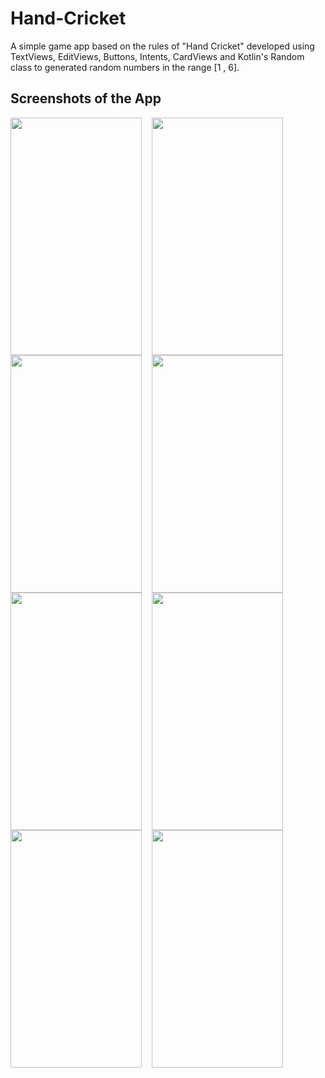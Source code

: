 # Hand-Cricket
A simple game app based on the rules of "Hand Cricket" developed using TextViews, EditViews, Buttons, Intents, CardViews and Kotlin's Random class to generated random numbers in the range [1 , 6].

## Screenshots of the App

<kbd> <img align="center" height="380" width="210" src="https://user-images.githubusercontent.com/76843281/106024320-ac599600-60ed-11eb-94f7-3050e059f54b.jpg"> </kbd> &nbsp;
<kbd> <img align="center" height="380" width="210" src="https://user-images.githubusercontent.com/76843281/106024315-ab286900-60ed-11eb-97ac-be81bf669869.jpg">
</kbd> &nbsp;
<kbd> <img align="center" height="380" width="210" src="https://user-images.githubusercontent.com/76843281/106024312-a95ea580-60ed-11eb-87e9-518546507a1a.jpg"> </kbd> &nbsp;
<kbd> <img align="center" height="380" width="210" src="https://user-images.githubusercontent.com/76843281/106024306-a82d7880-60ed-11eb-8582-8a0db64455fb.jpg"> </kbd> &nbsp;
<kbd> <img align="center" height="380" width="210" src="https://user-images.githubusercontent.com/76843281/106024299-a6fc4b80-60ed-11eb-8214-ea5411096669.jpg"> </kbd> &nbsp;
<kbd> <img align="center" height="380" width="210" src="https://user-images.githubusercontent.com/76843281/106024294-a5cb1e80-60ed-11eb-9de4-84de286e18bb.jpg"> </kbd> &nbsp;
<kbd> <img align="center" height="380" width="210" src="https://user-images.githubusercontent.com/76843281/106024289-a4015b00-60ed-11eb-8b8c-0cf5be948b61.jpg"> </kbd> &nbsp;
<kbd> <img align="center" height="380" width="210" src="https://user-images.githubusercontent.com/76843281/106024277-a06dd400-60ed-11eb-8fd1-f33c83fbdbba.jpg"> </kbd>
